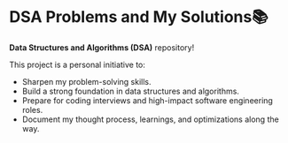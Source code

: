 # DSA Problems and My Solutions📚

 **Data Structures and Algorithms (DSA)** repository!

This project is a personal initiative to:
- Sharpen my problem-solving skills.
- Build a strong foundation in data structures and algorithms.
- Prepare for coding interviews and high-impact software engineering roles.
- Document my thought process, learnings, and optimizations along the way.
